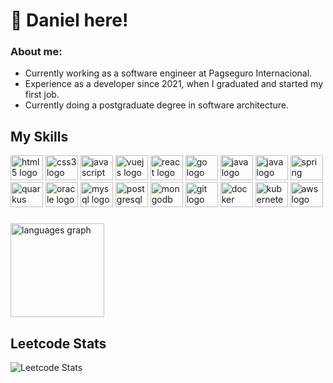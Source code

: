 # :vulcan_salute: Daniel here! 
### About me:
- Currently working as a software engineer at Pagseguro Internacional.
- Experience as a developer since 2021, when I graduated and started my first job.
- Currently doing a postgraduate degree in software architecture.


## My Skills
<div>
  <img src="https://cdn.jsdelivr.net/gh/devicons/devicon@latest/icons/html5/html5-original.svg" height="40" width="52" alt="html5 logo" />
  <img src="https://cdn.jsdelivr.net/gh/devicons/devicon@latest/icons/css3/css3-original.svg"  height="40" width="52" alt="css3 logo" />
  <img src="https://cdn.jsdelivr.net/gh/devicons/devicon/icons/javascript/javascript-original.svg" height="40" width="52" alt="javascript logo"  />
  <img src="https://cdn.jsdelivr.net/gh/devicons/devicon/icons/vuejs/vuejs-original.svg" height="40" width="52" alt="vuejs logo"  />
  <img src="https://cdn.jsdelivr.net/gh/devicons/devicon/icons/react/react-original.svg" height="40" width="52" alt="react logo"  />
  <img src="https://cdn.jsdelivr.net/gh/devicons/devicon@latest/icons/go/go-original.svg" height="40" width="52" alt="go logo" />
  <img src="https://cdn.jsdelivr.net/gh/devicons/devicon/icons/java/java-original.svg" height="40" width="52" alt="java logo"  />
  <img src="https://cdn.jsdelivr.net/gh/devicons/devicon@latest/icons/kotlin/kotlin-original.svg" height="40" width="52" alt="java logo"/>
  <img src="https://cdn.jsdelivr.net/gh/devicons/devicon/icons/spring/spring-original.svg" height="40" width="52" alt="spring logo"  />
  <img src="https://cdn.jsdelivr.net/gh/devicons/devicon@latest/icons/quarkus/quarkus-original.svg"  height="40" width="52" alt="quarkus logo"  />
  <img src="https://cdn.jsdelivr.net/gh/devicons/devicon/icons/oracle/oracle-original.svg" height="40" width="52" alt="oracle logo"  />
  <img src="https://cdn.jsdelivr.net/gh/devicons/devicon/icons/mysql/mysql-original.svg" height="40" width="52" alt="mysql logo"  />
  <img src="https://cdn.jsdelivr.net/gh/devicons/devicon/icons/postgresql/postgresql-original.svg" height="40" width="52" alt="postgresql logo"  />
  <img src="https://cdn.jsdelivr.net/gh/devicons/devicon@latest/icons/mongodb/mongodb-original.svg" height="40" width="52" alt="mongodb logo"  />      
  <img src="https://cdn.jsdelivr.net/gh/devicons/devicon/icons/git/git-original.svg" height="40" width="52" alt="git logo"  />
  <img src="https://cdn.jsdelivr.net/gh/devicons/devicon@latest/icons/docker/docker-original.svg" height="40" width="52" alt="docker logo"   />
  <img src="https://cdn.jsdelivr.net/gh/devicons/devicon@latest/icons/kubernetes/kubernetes-original.svg" height="40" width="52" alt="kubernetes logo" />
  <img src="https://cdn.jsdelivr.net/gh/devicons/devicon@latest/icons/amazonwebservices/amazonwebservices-plain-wordmark.svg" height="40" width="52" alt="aws logo"  />                

</div>

###
<div>
  <img src="https://readme-stats-delivery-klad.vercel.app/api/top-langs?locale=en&hide_title=false&layout=compact&card_width=320&langs_count=5&theme=dracula&hide_border=false&username=danielrios" height="150" alt="languages graph"  />
</div>


## Leetcode Stats 
![Leetcode Stats](https://leetcard.jacoblin.cool/Danielrios?theme=dark&font=Mukta%20Mahee&ext=heatmap)
###
